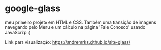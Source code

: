# google-glass

meu primeiro projeto em HTML e CSS. Também uma transição de imagens navegando pelo Menu e um cálculo na página 'Fale Conosco' usando JavaScritp :)

Link para visualização:
https://andremrks.github.io/site-glass/
